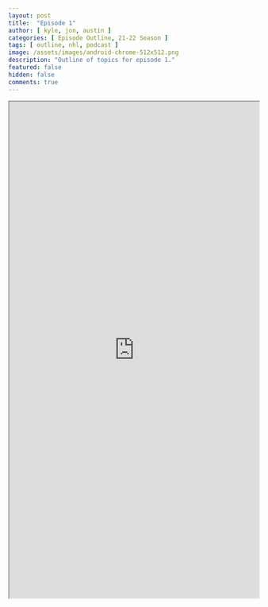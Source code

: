 ```yaml
---
layout: post
title:  "Episode 1"
author: [ kyle, jon, austin ]
categories: [ Episode Outline, 21-22 Season ]
tags: [ outline, nhl, podcast ]
image: /assets/images/android-chrome-512x512.png
description: "Outline of topics for episode 1."
featured: false
hidden: false
comments: true
---
```


<iframe src="https://docs.google.com/document/d/e/2PACX-1vQLkCzWD-XKGgs1MOSzz40GspkhvIWsmc8BAP8Ka1RKdZSyPfncDq1kDY7LayNijHvkTY092-BuMQf0/pub?embedded=true" width="100%" height="1000"></iframe>
